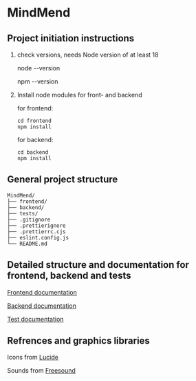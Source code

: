 # MindMend

## Project initiation instructions

1.  check versions, needs Node version of at least 18

    node --version

    npm --version

2.  Install node modules for front- and backend

    for frontend:

        cd frontend
        npm install

    for backend:

        cd backend
        npm install

## General project structure

    MindMend/
    ├── frontend/
    ├── backend/
    ├── tests/
    ├── .gitignore
    ├── .prettierignore
    ├── .prettierrc.cjs
    ├── eslint.config.js
    └── README.md

## Detailed structure and documentation for frontend, backend and tests

[Frontend documentation](frontend/README.md)

[Backend documentation](backend/README.md)

[Test documentation](tests/README.md)

## Refrences and graphics libraries

Icons from [Lucide](https://lucide.dev/)

Sounds from [Freesound](https://freesound.org/)
